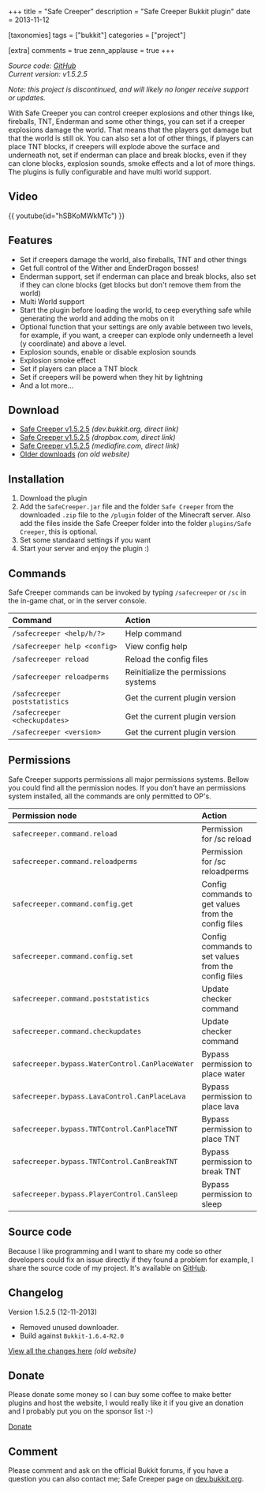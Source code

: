 +++
title = "Safe Creeper"
description = "Safe Creeper Bukkit plugin"
date = 2013-11-12

[taxonomies]
tags = ["bukkit"]
categories = ["project"]

[extra]
comments = true
zenn_applause = true
+++

_Source code: [GitHub][github]_  
_Current version: v1.5.2.5_

_Note: this project is discontinued, and will likely no longer receive support
or updates._

With Safe Creeper you can control creeper explosions and other things like,
fireballs, TNT, Enderman and some other things, you can set if a creeper
explosions damage the world. That means that the players got damage but that the
world is still ok. You can also set a lot of other things, if players can place
TNT blocks, if creepers will explode above the surface and underneath not, set
if enderman can place and break blocks, even if they can clone blocks, explosion
sounds, smoke effects and a lot of more things. The plugins is fully
configurable and have multi world support.

## Video
{{ youtube(id="hSBKoMWkMTc") }}

## Features
- Set if creepers damage the world, also fireballs, TNT and other things
- Get full control of the Wither and EnderDragon bosses!
- Enderman support, set if enderman can place and break blocks, also set if they
  can clone blocks (get blocks but don't remove them from the world)
- Multi World support
- Start the plugin before loading the world, to ceep everything safe while
  generating the world and adding the mobs on it
- Optional function that your settings are only avable between two levels, for
  example, if you want, a creeper can explode only underneeth a level
  (y coordinate) and above a level.
- Explosion sounds, enable or disable explosion sounds
- Explosion smoke effect
- Set if players can place a TNT block
- Set if creepers will be powerd when they hit by lightning
- And a lot more...

## Download
- [Safe Creeper v1.5.2.5][download-bukkit] _(dev.bukkit.org, direct link)_
- [Safe Creeper v1.5.2.5][download-dropbox] _(dropbox.com, direct link)_
- [Safe Creeper v1.5.2.5][download-mediafire] _(mediafire.com, direct link)_
- [Older downloads][download-older] _(on old website)_

## Installation
1. Download the plugin
2. Add the `SafeCreeper.jar` file and the folder `Safe Creeper` from the
   downloaded `.zip` file to the `/plugin` folder of the Minecraft server. Also
   add the files inside the Safe Creeper folder into the folder
   `plugins/Safe Creeper`, this is optional.
3. Set some standaard settings if you want
4. Start your server and enjoy the plugin :)

## Commands
Safe Creeper commands can be invoked by typing `/safecreeper` or `/sc` in the
in-game chat, or in the server console.

| Command                       | Action                               |
| :---------------------------- | :----------------------------------- |
| `/safecreeper <help/h/?>`     | Help command                         |
| `/safecreeper help <config>`  | View config help                     |
| `/safecreeper reload`         | Reload the config files              |
| `/safecreeper reloadperms`    | Reinitialize the permissions systems |
| `/safecreeper poststatistics` | Get the current plugin version       |
| `/safecreeper <checkupdates>` | Get the current plugin version       |
| `/safecreeper <version>`      | Get the current plugin version       |

## Permissions
Safe Creeper supports permissions all major permissions systems.  Bellow you
could find all the permission nodes. If you don't have an permissions system
installed, all the commands are only permitted to OP's.

| Permission node                                 | Action                                              |
| :---------------------------------------------- | :-------------------------------------------------- |
| `safecreeper.command.reload`                    | Permission for /sc reload                           |
| `safecreeper.command.reloadperms`               | Permission for /sc reloadperms                      |
| `safecreeper.command.config.get`                | Config commands to get values from the config files |
| `safecreeper.command.config.set`                | Config commands to set values from the config files |
| `safecreeper.command.poststatistics`            | Update checker command                              |
| `safecreeper.command.checkupdates`              | Update checker command                              |
| `safecreeper.bypass.WaterControl.CanPlaceWater` | Bypass permission to place water                    |
| `safecreeper.bypass.LavaControl.CanPlaceLava`   | Bypass permission to place lava                     |
| `safecreeper.bypass.TNTControl.CanPlaceTNT`     | Bypass permission to place TNT                      |
| `safecreeper.bypass.TNTControl.CanBreakTNT`     | Bypass permission to break TNT                      |
| `safecreeper.bypass.PlayerControl.CanSleep`     | Bypass permission to sleep                          |

## Source code
Because I like programming and I want to share my code so other developers could
fix an issue directly if they found a problem for example, I share the source
code of my project. It's available on [GitHub][github].

## Changelog
Version 1.5.2.5 (12-11-2013)
- Removed unused downloader.
- Build against `Bukkit-1.6.4-R2.0`

[View all the changes here][changelog] _(old website)_

## Donate
Please donate some money so I can buy some coffee to make better plugins and
host the website, I would really like it if you give an donation and I probably
put you on the sponsor list :-)

[Donate][donate]

## Comment
Please comment and ask on the official Bukkit forums, if you have a question
you can also contact me; Safe Creeper page on [dev.bukkit.org][dev.bukkit.org].

[github]: https://github.com/timvisee/safe-creeper
[download-bukkit]: https://old.timvisee.com/download/190
[download-dropbox]: https://old.timvisee.com/download/191
[download-mediafire]: https://old.timvisee.com/download/192
[download-older]: https://old.timvisee.com/projects/bukkit/safe-creeper/downloads
[changelog]: https://old.timvisee.com/projects/bukkit/safe-creeper/changelog
[donate]: @/donate.md
[dev.bukkit.org]: https://dev.bukkit.org/server-mods/safe-creeper/
